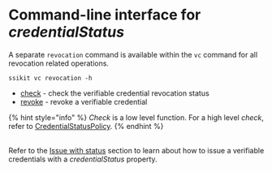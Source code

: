 # Command-line interface for _credentialStatus_
A separate `revocation` command is available within the `vc` command for all revocation related operations.

```shell
ssikit vc revocation -h
```

- [check](check-status.md) - check the verifiable credential revocation status
- [revoke](revoke.md) - revoke a verifiable credential

{% hint style="info" %}
_Check_ is a low level function. For a high level _check_, refer to
[CredentialStatusPolicy](/concepts/verification-policies/static-policies.md#CredentialStatusPolicy).
{% endhint %}

\
Refer to the [Issue with status](/concepts/credential-statuses/issue-with-status.md) section to learn about
how to issue a verifiable credentials with a _credentialStatus_ property.